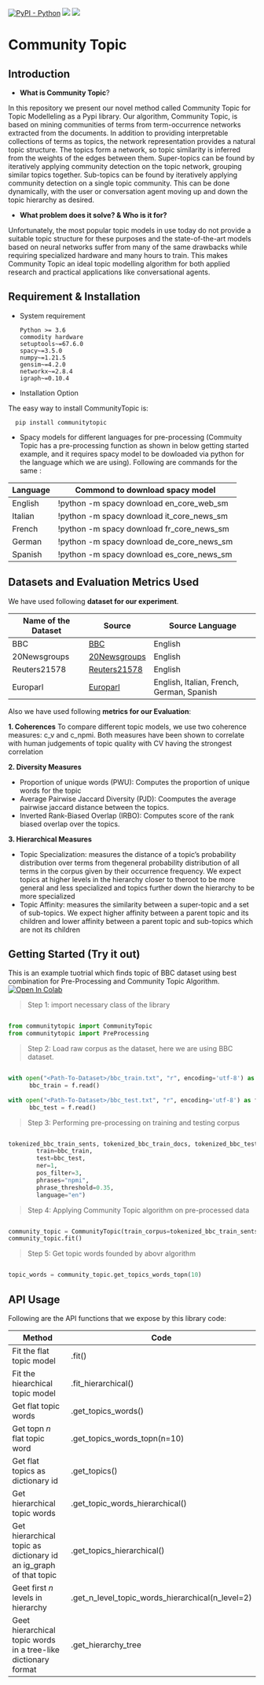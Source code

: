 [![PyPI - Python](https://img.shields.io/badge/python-v3.6+-blue.svg)](https://pypi.org/project/communitytopic/)
[![](https://img.shields.io/pypi/v/communitytopic.svg)](https://pypi.org/project/communitytopic/)
[![](https://colab.research.google.com/assets/colab-badge.svg)](https://colab.research.google.com/drive/1npBdhbDI7c3NOfjhgbLYvUba6bLjAyUu?usp=sharing)

# Community Topic
## Introduction
- **What is Community Topic**?

In this repository we present our novel method called Community Topic for Topic Modelleling as a Pypi library. Our algorithm, Community Topic, is based on mining communities of terms from term-occurrence networks extracted from the documents. In addition to providing interpretable collections of terms as topics, the network representation provides a natural topic structure. The topics form a network, so topic similarity is inferred from the weights of the edges between them. Super-topics can be found by iteratively applying community detection on the topic network, grouping similar topics together. Sub-topics can be found by iteratively applying community detection on a single topic community. This can be done dynamically, with the user or conversation agent moving up and down the topic hierarchy as desired.

- **What problem does it solve? & Who is it for?**

Unfortunately, the most popular topic models in use today do not provide a suitable topic structure for these purposes and the state-of-the-art models based on neural networks suffer from many of the same drawbacks while requiring specialized hardware and many hours to train. This makes Community Topic an ideal topic modelling algorithm for both applied research and practical applications like conversational agents.

## Requirement & Installation

- System requirement

      Python >= 3.6
      commodity hardware
      setuptools~=67.6.0
      spacy~=3.5.0
      numpy~=1.21.5
      gensim~=4.2.0
      networkx~=2.8.4
      igraph~=0.10.4


- Installation Option

The easy way to install CommunityTopic is:

      pip install communitytopic
   
   
- Spacy models for different languages for pre-processing (Commuity Topic has a pre-processing function as shown in below getting started example, and it requires spacy model to be dowloaded via python for the language which we are using). Following are commands for the same :

| Language | Commond to download spacy model |
|---|---|
| English | !python -m spacy download en_core_web_sm |
| Italian | !python -m spacy download it_core_news_sm |
| French | !python -m spacy download fr_core_news_sm |
| German | !python -m spacy download de_core_news_sm |
| Spanish | !python -m spacy download es_core_news_sm |

      
## Datasets and Evaluation Metrics Used
We have used following **dataset for our experiment**.

| Name of the Dataset | Source  | Source Language |
|---|---|---|
| BBC | [BBC](https://www.kaggle.com/competitions/learn-ai-bbc/data) | English |
| 20Newsgroups | [20Newsgroups](https://scikit-learn.org/0.19/datasets/twenty_newsgroups.html) | English |
| Reuters21578 | [Reuters21578](https://huggingface.co/datasets/reuters21578) | English |
| Europarl | [Europarl](https://www.statmt.org/europarl/) | English, Italian, French, German, Spanish |


Also we have used following **metrics for our Evaluation**:

**1. Coherences**
To compare different topic models, we use two coherence measures: c_v and c_npmi. Both measures have been shown to correlate with human judgements of topic quality with CV having the strongest correlation

**2. Diversity Measures**
- Proportion of unique words (PWU): Computes the proportion of unique words for the topic
- Average Pairwise Jaccard Diversity (PJD): Coomputes the average pairwise jaccard distance between the topics.
- Inverted Rank-Biased Overlap (IRBO): Computes score of the rank biased overlap over the topics. 

**3. Hierarchical Measures**
- Topic Specialization:  measures the distance of a topic’s probability distribution over terms from thegeneral probability distribution of all terms in the corpus given by their occurrence frequency. We expect topics at higher levels in the hierarchy closer to theroot to be more general and less specialized and topics further down the hierarchy to be more specialized
- Topic Affinity: measures the similarity between a super-topic and a set of sub-topics. We expect higher affinity between a parent topic and its children and lower affinity between a parent topic and sub-topics which are not its children

## Getting Started (Try it out)
This is an example tuotrial which finds topic of BBC dataset using best combination for Pre-Processing and Community Topic Algorithm. [![Open In Colab](https://colab.research.google.com/assets/colab-badge.svg)](https://colab.research.google.com/drive/1npBdhbDI7c3NOfjhgbLYvUba6bLjAyUu?usp=sharing)

> Step 1: import necessary class of the library
```python

from communitytopic import CommunityTopic
from communitytopic import PreProcessing
```

> Step 2: Load raw corpus as the dataset, here we are using BBC dataset. 
```python

with open("<Path-To-Dataset>/bbc_train.txt", "r", encoding='utf-8') as f:
      bbc_train = f.read()
      
with open("<Path-To-Dataset>/bbc_test.txt", "r", encoding='utf-8') as f:
      bbc_test = f.read()
```

> Step 3: Performing pre-processing on training and testing corpus
```python

tokenized_bbc_train_sents, tokenized_bbc_train_docs, tokenized_bbc_test_docs, dictionary = PreProcessing.do_preprocessing(
        train=bbc_train,
        test=bbc_test,
        ner=1,
        pos_filter=3,
        phrases="npmi",
        phrase_threshold=0.35,
        language="en")
```


> Step 4: Applying Community Topic algorithm on pre-processed data
```python

community_topic = CommunityTopic(train_corpus=tokenized_bbc_train_sents,  dictionary=dictionary)
community_topic.fit()
```

> Step 5: Get topic words founded by abovr algorithm
```python

topic_words = community_topic.get_topics_words_topn(10)
```

## API Usage

Following are the API functions that we expose by this library code:

| Method | Code |
|---|---|
| Fit the flat topic model | .fit() |
| Fit the hiearchical topic model | .fit_hierarchical() |
| Get flat topic words | .get_topics_words() |
| Get topn _n_ flat topic word | .get_topics_words_topn(n=10) |
| Get flat topics as dictionary id | .get_topics() |
| Get hierarchical topic words | .get_topic_words_hierarchical() |
| Get hierarchical topic as dictionary id an ig_graph of that topic | .get_topics_hierarchical() |
| Geet first _n_ levels in hierarchy | .get_n_level_topic_words_hierarchical(n_level=2) |
| Geet hierarchical topic words in a tree-like dictionary format | .get_hierarchy_tree |



